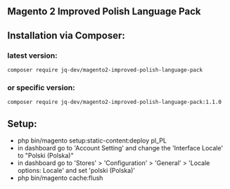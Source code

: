 ## Magento 2 Improved Polish Language Pack

## Installation via Composer:
### latest version:
`composer require jq-dev/magento2-improved-polish-language-pack`

### or specific version:
`composer require jq-dev/magento2-improved-polish-language-pack:1.1.0`

## Setup:
- php bin/magento setup:static-content:deploy pl_PL
- in dashboard go to 'Account Setting' and change the 'Interface Locale' to "Polski (Polska)"
- in dashboard go to 'Stores' > 'Configuration' > 'General' > 'Locale options: Locale' and set 'polski (Polska)'
- php bin/magento cache:flush
